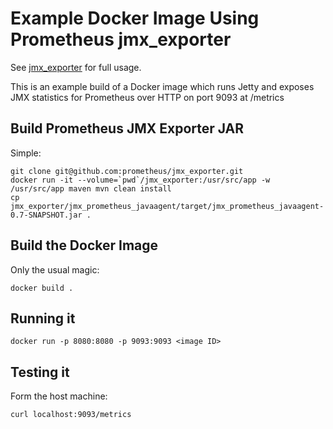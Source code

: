 # Example Docker Image Using Prometheus jmx_exporter

See [jmx_exporter](https://github.com/prometheus/jmx_exporter) for full usage.

This is an example build of a Docker image which runs Jetty and exposes JMX statistics for Prometheus over HTTP on port 9093 at /metrics

## Build Prometheus JMX Exporter JAR

Simple:

```
git clone git@github.com:prometheus/jmx_exporter.git
docker run -it --volume=`pwd`/jmx_exporter:/usr/src/app -w /usr/src/app maven mvn clean install
cp jmx_exporter/jmx_prometheus_javaagent/target/jmx_prometheus_javaagent-0.7-SNAPSHOT.jar .
```

## Build the Docker Image

Only the usual magic:

```
docker build .
```

## Running it

```
docker run -p 8080:8080 -p 9093:9093 <image ID>
```

## Testing it

Form the host machine:

```
curl localhost:9093/metrics
```
